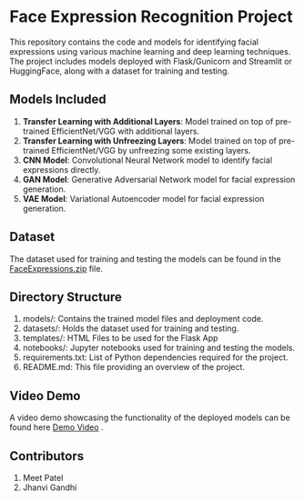 # Face Expression Recognition Project

This repository contains the code and models for identifying facial expressions using various machine learning and deep learning techniques. The project includes models deployed with Flask/Gunicorn and Streamlit or HuggingFace, along with a dataset for training and testing.

## Models Included

1. **Transfer Learning with Additional Layers**: Model trained on top of pre-trained EfficientNet/VGG with additional layers.
2. **Transfer Learning with Unfreezing Layers**: Model trained on top of pre-trained EfficientNet/VGG by unfreezing some existing layers.
3. **CNN Model**: Convolutional Neural Network model to identify facial expressions directly.
4. **GAN Model**: Generative Adversarial Network model for facial expression generation.
5. **VAE Model**: Variational Autoencoder model for facial expression generation.

## Dataset

The dataset used for training and testing the models can be found in the [FaceExpressions.zip](https://tbcollege0-my.sharepoint.com/personal/bhavik_gandhi_tbcollege_com/_layouts/15/onedrive.aspx?id=%2Fpersonal%2Fbhavik%5Fgandhi%5Ftbcollege%5Fcom%2FDocuments%2FDatasets%2FFaceExpressions%2Ezip&parent=%2Fpersonal%2Fbhavik%5Fgandhi%5Ftbcollege%5Fcom%2FDocuments%2FDatasets&ga=1) file.

## Directory Structure
1. models/: Contains the trained model files and deployment code.
2. datasets/: Holds the dataset used for training and testing.
3. templates/: HTML Files to be used for the Flask App
4. notebooks/: Jupyter notebooks used for training and testing the models.
5. requirements.txt: List of Python dependencies required for the project.
6. README.md: This file providing an overview of the project.

## Video Demo
A video demo showcasing the functionality of the deployed models can be found here [Demo Video](https://azureloyalistcollege-my.sharepoint.com/:v:/g/personal/meetgautambhaipat_loyalistcollege_com/EZ2BXQ5yptJAo4ZA7Jfg0kYBSRQpefMqZcspnMN2JyLrJQ?nav=eyJyZWZlcnJhbEluZm8iOnsicmVmZXJyYWxBcHAiOiJPbmVEcml2ZUZvckJ1c2luZXNzIiwicmVmZXJyYWxBcHBQbGF0Zm9ybSI6IldlYiIsInJlZmVycmFsTW9kZSI6InZpZXciLCJyZWZlcnJhbFZpZXciOiJNeUZpbGVzTGlua0NvcHkifX0&e=WuClDx) .

## Contributors
1. Meet Patel
2. Jhanvi Gandhi
